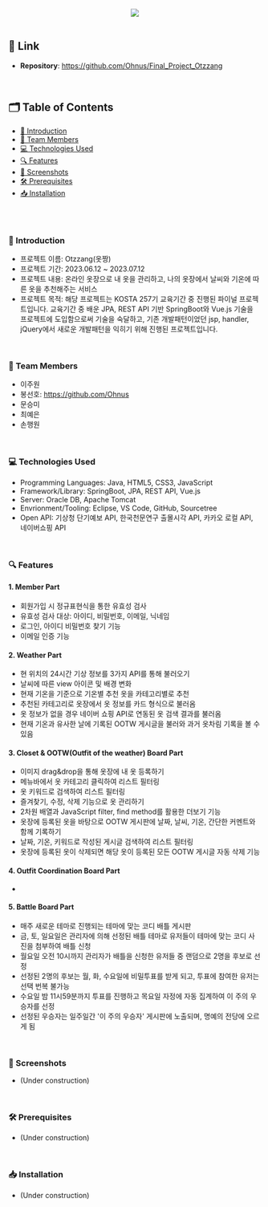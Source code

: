 <br>
<div align="center">
<img src="https://github.com/Ohnus/Final_Project_Otzzang/assets/88930889/91cd377c-c4d2-4090-a29f-4ab1d3354cf8">
</div>
<br>

## 🔗 Link
- **Repository**: https://github.com/Ohnus/Final_Project_Otzzang
<br>

## 🗂️ Table of Contents
- [👔 Introduction](#-introduction)
- [🤝 Team Members](#-team-member)
- [💻 Technologies Used](#-technologies-used)
- [🔍 Features](#-features)
- [📸 Screenshots](#-screenshots)
- [🛠 Prerequisites](#-prerequisites)
- [📥 Installation](#-installation)
<br>

#
### 👔 Introduction
- 프로젝트 이름: Otzzang(옷짱)
- 프로젝트 기간: 2023.06.12 ~ 2023.07.12
- 프로젝트 내용: 온라인 옷장으로 내 옷을 관리하고, 나의 옷장에서 날씨와 기온에 따른 옷을 추천해주는 서비스
- 프로젝트 목적: 해당 프로젝트는 KOSTA 257기 교육기간 중 진행된 파이널 프로젝트입니다. 교육기간 중 배운 JPA, REST API 기반 SpringBoot와 Vue.js 기술을 프로젝트에 도입함으로써 기술을 숙달하고, 기존 개발패턴이었던 jsp, handler, jQuery에서 새로운 개발패턴을 익히기 위해 진행된 프로젝트입니다.
<br>

### 🤝 Team Members
- 이주원
- 봉선호: https://github.com/Ohnus
- 문승미
- 최예은
- 손행원
<br>

### 💻 Technologies Used
- Programming Languages: Java, HTML5, CSS3, JavaScript
- Framework/Library: SpringBoot, JPA, REST API, Vue.js
- Server: Oracle DB, Apache Tomcat
- Envrionment/Tooling: Eclipse, VS Code, GitHub, Sourcetree
- Open API: 기상청 단기예보 API, 한국천문연구 출몰시각 API, 카카오 로컬 API, 네이버쇼핑 API
<br>

### 🔍 Features
#### 1. Member Part
- 회원가입 시 정규표현식을 통한 유효성 검사
- 유효성 검사 대상: 아이디, 비밀번호, 이메일, 닉네임
- 로그인, 아이디 비밀번호 찾기 기능
- 이메일 인증 기능
#### 2. Weather Part
- 현 위치의 24시간 기상 정보를 3가지 API를 통해 불러오기
- 날씨에 따른 view 아이콘 및 배경 변화
- 현재 기온을 기준으로 기온별 추천 옷을 카테고리별로 추천
- 추천된 카테고리로 옷장에서 옷 정보를 카드 형식으로 불러옴
- 옷 정보가 없을 경우 네이버 쇼핑 API로 연동된 옷 검색 결과를 불러옴
- 현재 기온과 유사한 날에 기록된 OOTW 게시글을 불러와 과거 옷차림 기록을 볼 수 있음
#### 3. Closet & OOTW(Outfit of the weather) Board Part
- 이미지 drag&drop을 통해 옷장에 내 옷 등록하기
- 메뉴바에서 옷 카테고리 클릭하여 리스트 필터링
- 옷 키워드로 검색하여 리스트 필터링
- 즐겨찾기, 수정, 삭제 기능으로 옷 관리하기
- 2차원 배열과 JavaScript filter, find method를 활용한 더보기 기능
- 옷장에 등록된 옷을 바탕으로 OOTW 게시판에 날짜, 날씨, 기온, 간단한 커멘트와 함께 기록하기
- 날짜, 기온, 키워드로 작성된 게시글 검색하여 리스트 필터링
- 옷장에 등록된 옷이 삭제되면 해당 옷이 등록된 모든 OOTW 게시글 자동 삭제 기능
#### 4. Outfit Coordination Board Part
- 
#### 5. Battle Board Part
- 매주 새로운 테마로 진행되는 테마에 맞는 코디 배틀 게시판
- 금, 토, 일요일은 관리자에 의해 선정된 배틀 테마로 유저들이 테마에 맞는 코디 사진을 첨부하여 배틀 신청
- 월요일 오전 10시까지 관리자가 배틀을 신청한 유저들 중 랜덤으로 2명을 후보로 선정
- 선정된 2명의 후보는 월, 화, 수요일에 비밀투표를 받게 되고, 투표에 참여한 유저는 선택 번복 불가능
- 수요일 밤 11시59분까지 투표를 진행하고 목요일 자정에 자동 집계하여 이 주의 우승자를 선정
- 선정된 우승자는 일주일간 '이 주의 우승자' 게시판에 노출되며, 명예의 전당에 오르게 됨
<br>

### 📸 Screenshots
- (Under construction)
<br>

### 🛠 Prerequisites
- (Under construction)
<br>

### 📥 Installation
- (Under construction)
<br>
